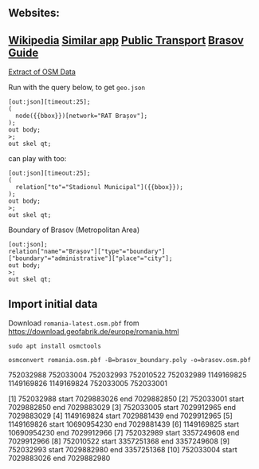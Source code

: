 Websites:
---
[Wikipedia](https://en.wikipedia.org/wiki/RATBV)
[Similar app](https://www.trafic-web.ro/)
[Public Transport](http://overpass-api.de/public_transport.html)
[Brasov Guide](https://www.ghid-brasov.ro/)
--

[Extract of OSM Data](https://overpass-turbo.eu/)

Run with the query below, to get `geo.json`
```overpass query
[out:json][timeout:25];
(
  node({{bbox}})[network="RAT Brașov"];
);
out body;
>;
out skel qt;
```

can play with too:
```
[out:json][timeout:25];
(
  relation["to"="Stadionul Municipal"]({{bbox}});
);
out body;
>;
out skel qt;
```

Boundary of Brasov (Metropolitan Area)
```
[out:json];
relation["name"="Brașov"]["type"="boundary"]["boundary"="administrative"]["place"="city"];
out body;
>;
out skel qt;
```

Import initial data
---

Download `romania-latest.osm.pbf` from https://download.geofabrik.de/europe/romania.html

`sudo apt install osmctools`

`osmconvert romania.osm.pbf -B=brasov_boundary.poly -o=brasov.osm.pbf`

752032988
752033004
752032993
752010522
752032989
1149169825
1149169826
1149169824
752033005
752033001
 
[1] 752032988 start 7029883026 end 7029882850
[2] 752033001 start 7029882850 end 7029883029
[3] 752033005 start 7029912965 end 7029883029
[4] 1149169824 start 7029881439 end 7029912965
[5] 1149169826 start 10690954230 end 7029881439
[6] 1149169825 start 10690954230 end 7029912966
[7] 752032989 start 3357249608 end 7029912966
[8] 752010522 start 3357251368 end 3357249608
[9] 752032993 start 7029882980 end 3357251368
[10] 752033004 start 7029883026 end 7029882980
